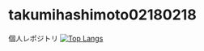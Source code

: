 # takumihashimoto02180218
個人レポジトリ
[![Top Langs](https://github-readme-stats.vercel.app/api/top-langs/?username=takumihashimoto0218&layout=compact
)](https://github.com/anuraghazra/github-readme-stats)
